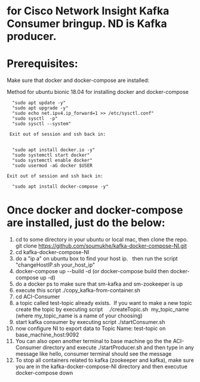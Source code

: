 # for Cisco Network Insight Kafka Consumer bringup.  ND is Kafka producer. <br>


# Prerequisites: <br>
Make sure that docker and docker-compose are installed: <br>

Method for ubuntu bionic 18.04 for installing docker and docker-compose <br>

      "sudo apt update -y" 
      "sudo apt upgrade -y" 
      "sudo echo net.ipv4.ip_forward=1 >> /etc/sysctl.conf" 
      "sudo sysctl  -p" 
      "sudo sysctl --system" 

     Exit out of session and ssh back in: 


      "sudo apt install docker.io -y" 
      "sudo systemctl start docker" 
      "sudo systemctl enable docker" 
      "sudo usermod -aG docker $USER 

    Exit out of session and ssh back in: 

      "sudo apt install docker-compose -y"


       

   


# Once docker and docker-compose are installed, just do the below: <br>

1.  cd to some directory in your ubuntu or local mac, then clone the repo.  git clone https://github.com/soumukhe/kafka-docker-compose-NI.git <br>
2.  cd kafka-docker-compose-NI <br>
3.  do a "ip a" on ubuntu box to find your host ip.   then run the script  "changeHostIP.sh your_host_ip"
4.  docker-compose up --build -d   (or docker-compose build  then docker-compose up -d) <br>
5.  do a docker ps to make sure that sm-kafka and sm-zookeeper is up 
6.  execute this script    ./copy_kafka-from-container.sh 
7.  cd ACI-Consumer <br>
8.  a topic called test-topic already exists.  If you want to make a new topic create the topic by executing script    ./createTopic.sh  my_topic_name   (where my_topic_name is a name of your choosing) 
9.  start kafka consumer by executing script   ./startConsumer.sh 
10. now configure NI to export data to Topic Name:  test-topic on base_machine_host:9092 
11. You can also open another terminal to base machine go the the ACI-Consumer directory and  execute ./startProducer.sh  and then type in any message like hello, consumer terminal should see the message
12. To stop all containers related to kafka (zookeeper and kafka), make sure you are in the kafka-docker-compose-NI directory and then executue docker-compose down

 <br>




